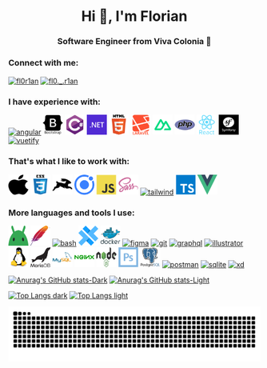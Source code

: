 <h1 align="center">Hi 👋, I'm Florian</h1>
<h3 align="center">Software Engineer from Viva Colonia 🥳</h3>

<h3 align="left">Connect with me:</h3>
<p align="left">
<a href="https://linkedin.com/in/fl0r1an" target="blank"><img align="center" src="https://raw.githubusercontent.com/rahuldkjain/github-profile-readme-generator/master/src/images/icons/Social/linked-in-alt.svg" alt="fl0r1an" height="30" width="40" /></a>
<a href="https://instagram.com/fl0._.r1an" target="blank"><img align="center" src="https://raw.githubusercontent.com/rahuldkjain/github-profile-readme-generator/master/src/images/icons/Social/instagram.svg" alt="fl0._.r1an" height="30" width="40" /></a>
</p>

<h3 align="left">I have experience with:</h3>
<p align="left"> <a href="https://angular.io" target="_blank" rel="noreferrer"> <img src="https://angular.io/assets/images/logos/angular/angular.svg" alt="angular" width="40" height="40"/></a> <a href="https://getbootstrap.com" target="_blank" rel="noreferrer"> <img src="https://raw.githubusercontent.com/devicons/devicon/master/icons/bootstrap/bootstrap-plain-wordmark.svg" alt="bootstrap" width="40" height="40"/></a> <a href="https://www.w3schools.com/cs/" target="_blank" rel="noreferrer"> <img src="https://raw.githubusercontent.com/devicons/devicon/master/icons/csharp/csharp-original.svg" alt="csharp" width="40" height="40"/></a> <a href="https://dotnet.microsoft.com/" target="_blank" rel="noreferrer"> <img src="./icons/msnet.svg" alt="dotnet" width="40" height="40"/></a> <a href="https://www.w3.org/html" target="_blank" rel="noreferrer"><picture><source media="(prefers-color-scheme: dark)" alt="html5" srcset="./icons/html5_dark.svg" width="40" height="40"><img alt="html5" src="./icons/html5_light.svg" width="40" height="40"></picture></a> <img src="https://raw.githubusercontent.com/devicons/devicon/master/icons/laravel/laravel-plain-wordmark.svg" alt="laravel" width="40" height="40"/></a> <a href="https://nuxt.com" target="_blank" rel="noreferrer"> <img src="./icons/nuxt.svg" alt="nuxtjs" width="40" height="40"/></a> <a href="https://www.php.net" target="_blank" rel="noreferrer"> <img src="https://raw.githubusercontent.com/devicons/devicon/master/icons/php/php-original.svg" alt="php" width="40" height="40"/></a> <a href="https://reactjs.org/" target="_blank" rel="noreferrer"> <img src="https://raw.githubusercontent.com/devicons/devicon/master/icons/react/react-original-wordmark.svg" alt="react" width="40" height="40"/></a> <a href="https://symfony.com" target="_blank" rel="noreferrer"><picture><source media="(prefers-color-scheme: dark)" alt="symfony" srcset="./icons/symfony_black.svg" width="40" height="40"><img alt="symfony" src="./icons/symfony_white.svg" width="40" height="40"></picture></a> <a href="https://vuetifyjs.com/en/" target="_blank" rel="noreferrer"> <img src="https://bestofjs.org/logos/vuetify.svg" alt="vuetify" width="40" height="40"/></a>
</p>

<h3 align="left">That's what I like to work with:</h3>
<p align="left"> <a href="https://developer.apple.com/" target="_blank" rel="noreferrer"><picture><source media="(prefers-color-scheme: dark)" alt="apple" srcset="./icons/apple_logo_white.svg" width="40" height="40"><img alt="apple" src="./icons/apple_logo_black.svg" width="40" height="40"></picture></a> <a href="https://www.w3schools.com/css/" target="_blank" rel="noreferrer"> <img src="https://raw.githubusercontent.com/devicons/devicon/master/icons/css3/css3-original-wordmark.svg" alt="css3" width="40" height="40"/></a> <a href="https://directus.io" target="_blank" rel="noreferrer"><picture><source media="(prefers-color-scheme: dark)" alt="directus" srcset="./icons/directus_white.svg" width="40" height="40"><img alt="directus" src="./icons/directus_black.svg" width="40" height="40"></picture></a> <a href="https://ionicframework.com/" target="_blank" rel="noreferrer"> <img src="./icons/ionic.svg" alt="ionic" width="40" height="40"/></a> <a href="https://developer.mozilla.org/en-US/docs/Web/JavaScript" target="_blank" rel="noreferrer"> <img src="https://raw.githubusercontent.com/devicons/devicon/master/icons/javascript/javascript-original.svg" alt="javascript" width="40" height="40"/></a> <a href="https://sass-lang.com" target="_blank" rel="noreferrer"> <img src="https://raw.githubusercontent.com/devicons/devicon/master/icons/sass/sass-original.svg" alt="sass" width="40" height="40"/></a> <a href="https://tailwindcss.com/" target="_blank" rel="noreferrer"> <img src="https://www.vectorlogo.zone/logos/tailwindcss/tailwindcss-icon.svg" alt="tailwind" width="40" height="40"/></a> <a href="https://www.typescriptlang.org/" target="_blank" rel="noreferrer"> <img src="https://raw.githubusercontent.com/devicons/devicon/master/icons/typescript/typescript-original.svg" alt="typescript" width="40" height="40"/></a> <a href="https://vuejs.org/" target="_blank" rel="noreferrer"> <img src="./icons/vue.svg" alt="vuejs" width="40" height="40"/></a>
</p>

<h3 align="left">More languages and tools I use:</h3>
<p align="left"> <a href="https://developers.google.com" target="_blank" rel="noreferrer"> <img src="./icons/android.svg" alt="android" width="40" height="40"/></a> <a href="https://httpd.apache.org" target="_blank" rel="noreferrer"> <img src="./icons/apache.svg" alt="apache" width="40" height="40"/></a> <a href="https://www.gnu.org/software/bash/" target="_blank" rel="noreferrer"><picture><source media="(prefers-color-scheme: dark)" alt="bash" srcset="./icons/gnu_bash-icon_dark.svg" width="40" height="40"><img alt="bash" src="https://www.vectorlogo.zone/logos/gnu_bash/gnu_bash-icon.svg" width="40" height="40"></picture></a> <a href="https://capacitorjs.com/" target="_blank" rel="noreferrer"> <img src="./icons/capacitor.svg" alt="capacitor" width="40" height="40"/></a> <a href="https://www.docker.com/" target="_blank" rel="noreferrer"> <img src="https://raw.githubusercontent.com/devicons/devicon/master/icons/docker/docker-original-wordmark.svg" alt="docker" width="40" height="40"/></a>  <a href="https://www.figma.com/" target="_blank" rel="noreferrer"> <img src="https://www.vectorlogo.zone/logos/figma/figma-icon.svg" alt="figma" width="40" height="40"/></a> <a href="https://git-scm.com/" target="_blank" rel="noreferrer"> <img src="https://www.vectorlogo.zone/logos/git-scm/git-scm-icon.svg" alt="git" width="40" height="40"/></a> <a href="https://graphql.org" target="_blank" rel="noreferrer"> <img src="https://www.vectorlogo.zone/logos/graphql/graphql-icon.svg" alt="graphql" width="40" height="40"/></a> <a href="https://www.adobe.com/in/products/illustrator.html" target="_blank" rel="noreferrer"> <img src="https://www.vectorlogo.zone/logos/adobe_illustrator/adobe_illustrator-icon.svg" alt="illustrator" width="40" height="40"/></a> <a href="https://www.linux.org/" target="_blank" rel="noreferrer"> <img src="https://raw.githubusercontent.com/devicons/devicon/master/icons/linux/linux-original.svg" alt="linux" width="40" height="40"/></a> <a href="https://mariadb.org/" target="_blank" rel="noreferrer"> <picture><source media="(prefers-color-scheme: dark)" alt="mariadb" srcset="./icons/mariadb_white.svg" width="40" height="40"><img alt="mariadb" src="./icons/mariadb.svg" width="40" height="40"></picture></a> <a href="https://www.mysql.com/" target="_blank" rel="noreferrer"> <img src="https://raw.githubusercontent.com/devicons/devicon/master/icons/mysql/mysql-original-wordmark.svg" alt="mysql" width="40" height="40"/></a> <a href="https://www.nginx.com" target="_blank" rel="noreferrer"> <img src="https://raw.githubusercontent.com/devicons/devicon/master/icons/nginx/nginx-original.svg" alt="nginx" width="40" height="40"/></a> <a href="https://nodejs.org" target="_blank" rel="noreferrer"> <img src="./icons/nodejs.svg" alt="nodejs" width="40" height="40"/></a> <a href="https://www.photoshop.com/en" target="_blank" rel="noreferrer"> <img src="https://raw.githubusercontent.com/devicons/devicon/master/icons/photoshop/photoshop-line.svg" alt="photoshop" width="40" height="40"/></a> <a href="https://www.postgresql.org" target="_blank" rel="noreferrer"> <img src="https://raw.githubusercontent.com/devicons/devicon/master/icons/postgresql/postgresql-original-wordmark.svg" alt="postgresql" width="40" height="40"/></a> <a href="https://postman.com" target="_blank" rel="noreferrer"> <img src="https://www.vectorlogo.zone/logos/getpostman/getpostman-icon.svg" alt="postman" width="40" height="40"/></a> <a href="https://www.sqlite.org/" target="_blank" rel="noreferrer"> <img src="https://www.vectorlogo.zone/logos/sqlite/sqlite-icon.svg" alt="sqlite" width="40" height="40"/></a> <a href="https://www.adobe.com/products/xd.html" target="_blank" rel="noreferrer"> <img src="https://cdn.worldvectorlogo.com/logos/adobe-xd.svg" alt="xd" width="40" height="40"/></a> </p>

[![Anurag's GitHub stats-Dark](https://github-readme-stats.vercel.app/api?username=fl0r1an84&show_icons=true&hide=contribs&theme=github_dark#gh-dark-mode-only)](https://github.com/anuraghazra/github-readme-stats#gh-dark-mode-only)
[![Anurag's GitHub stats-Light](https://github-readme-stats.vercel.app/api?username=fl0r1an84&show_icons=true&hide=contribs&theme=default#gh-light-mode-only)](https://github.com/anuraghazra/github-readme-stats#gh-light-mode-only)

[![Top Langs dark](https://github-readme-stats.vercel.app/api/top-langs/?username=fl0r1an84&layout=compact&theme=github_dark#gh-dark-mode-only)](https://github.com/anuraghazra/github-readme-stats#gh-dark-mode-only)
[![Top Langs light](https://github-readme-stats.vercel.app/api/top-langs/?username=fl0r1an84&layout=compact&theme=default#gh-light-mode-only)](https://github.com/anuraghazra/github-readme-stats#gh-light-mode-only)

<img src="https://raw.githubusercontent.com/FL0R1AN84/FL0R1AN84/output/snake.svg" alt="Snake animation" />

###
